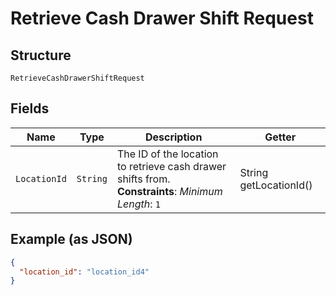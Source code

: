 
# Retrieve Cash Drawer Shift Request

## Structure

`RetrieveCashDrawerShiftRequest`

## Fields

| Name | Type | Description | Getter |
|  --- | --- | --- | --- |
| `LocationId` | `String` | The ID of the location to retrieve cash drawer shifts from.<br>**Constraints**: *Minimum Length*: `1` | String getLocationId() |

## Example (as JSON)

```json
{
  "location_id": "location_id4"
}
```

